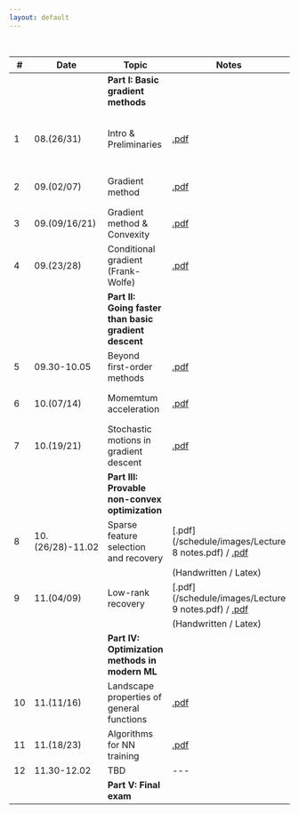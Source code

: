 ```yaml
---
layout: default
---
```


&nbsp;


| # | Date  | Topic  | Notes | Lecture | Notebook  |
|-|-|-|-|-|-|
| | | **Part I: Basic gradient methods** | | | |
| 1 | 08.(26/31) | Intro & Preliminaries  | [.pdf](/schedule/images/chapter1.pdf) | [.pdf](/schedule/images/Lecture 1.pdf) | [.ipynb](/schedule/images/Chapter 1a.ipynb) [.ipynb](/schedule/images/Chapter 1b.ipynb)
| 2 | 09.(02/07) | Gradient method | [.pdf](/schedule/images/chapter2.pdf)  | [.pdf](/schedule/images/Lecture 2.pdf) | [.ipynb](/schedule/images/Chapter 2.ipynb) |
| 3 | 09.(09/16/21) | Gradient method & Convexity | [.pdf](/schedule/images/chapter3.pdf)  | [.pdf](/schedule/images/Lecture 3.pdf) | [.ipynb](/schedule/images/Chapter 3.ipynb) |
| 4 | 09.(23/28)  | Conditional gradient (Frank-Wolfe) | [.pdf](/schedule/images/chapter4.pdf)  | [.pdf](/schedule/images/Lecture 4.pdf) | [.ipynb](/schedule/images/Chapter 4.ipynb) |
| | | **Part II: Going faster than basic gradient descent** | | | |
| 5 | 09.30-10.05 | Beyond first-order methods | [.pdf](/schedule/images/chapter5.pdf)  | [.pdf](/schedule/images/Lecture 5.pdf) | [.ipynb](/schedule/images/Chapter 5.ipynb) |
| 6 | 10.(07/14) | Momemtum acceleration | [.pdf](/schedule/images/chapter6.pdf)  | [.pdf](/schedule/images/Lecture 6.pdf) | [.ipynb](/schedule/images/Chapter 6.ipynb) |
| 7 | 10.(19/21) | Stochastic motions in gradient descent | [.pdf](/schedule/images/chapter7.pdf)  | [.pdf](/schedule/images/Lecture 7.pdf) | [.ipynb](/schedule/images/Chapter 7.ipynb) |
| | | **Part III: Provable non-convex optimization** | | | |
| 8 | 10.(26/28)-11.02 | Sparse feature selection and recovery | [.pdf](/schedule/images/Lecture 8 notes.pdf) / [.pdf](/schedule/images/chapter8.pdf) | [.pdf](/schedule/images/Lecture 8.pdf) | [.ipynb](/schedule/images/Chapter 8.ipynb) |
|  |  | | (Handwritten / Latex) |  | |
| 9 | 11.(04/09) | Low-rank recovery | [.pdf](/schedule/images/Lecture 9 notes.pdf) / [.pdf](/schedule/images/chapter9.pdf) | [.pdf](/schedule/images/Lecture 9.pdf) | [.ipynb](/schedule/images/Chapter 9.ipynb) |
|  |  | | (Handwritten / Latex) |  | |
| | | **Part IV: Optimization methods in modern ML** | | | |
| 10 | 11.(11/16) | Landscape properties of general functions |  [.pdf](/schedule/images/chapter10.pdf)  | [.pdf](/schedule/images/Lecture 10.pdf) | --- |
| 11 | 11.(18/23) | Algorithms for NN training | [.pdf]() | [.pdf](/schedule/images/Lecture 11b.pdf) | --- |
| 12 | 11.30-12.02 | TBD  | ---  | ---  | --- |
| | | **Part V: Final exam** | | | |

&nbsp;
&nbsp;
